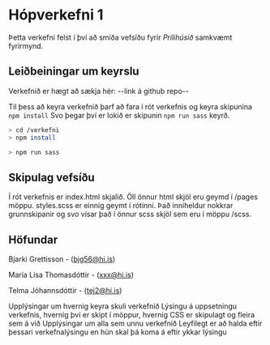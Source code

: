 
# Hópverkefni 1

Þetta verkefni felst í því að smíða vefsíðu fyrir _Prílihúsið_ samkvæmt fyrirmynd.


## Leiðbeiningar um keyrslu

Verkefnið er hægt að sækja hér: --link á github repo--

Til þess að keyra verkefnið þarf að fara í rót verkefnis og keyra skipunina `npm install`
Svo þegar því er lokið er skipunin `npm run sass` keyrð.

```bash
> cd /verkefni
> npm install

> npm run sass
```

## Skipulag vefsíðu

Í rót verkefnis er index.html skjalið. Öll önnur html skjöl eru geymd í /pages möppu.
styles.scss er einnig geymt í rótinni. Það inniheldur nokkrar grunnskipanir og svo vísar það í önnur scss skjöl sem eru í möppu /scss. 


## Höfundar 
Bjarki Grettisson             -       (bjg56@hi.is)

María Lísa Thomasdóttir       -       (xxx@hi.is)    

Telma Jóhannsdóttir           -       (tej2@hi.is)

Upplýsingar um hvernig keyra skuli verkefnið
Lýsingu á uppsetningu verkefnis, hvernig því er skipt í möppur, hvernig CSS er skipulagt og fleira sem á við
Upplýsingar um alla sem unnu verkefnið
Leyfilegt er að halda eftir þessari verkefnalýsingu en hún skal þá koma á eftir ykkar lýsingu
